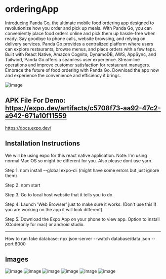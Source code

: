 # orderingApp
Introducing Panda Go, the ultimate mobile food ordering app designed to revolutionize how you order and pick up meals. With Panda Go, you can conveniently place food orders online and pick them up hassle-free when ready. Say goodbye to phone calls, website browsing, and relying on delivery services. Panda Go provides a centralized platform where users can explore restaurants, browse menus, and place orders with a few taps. Built with React Native, Amazon Cognito, DynamoDB, AWS, AppSync, and Tailwind, Panda Go offers a seamless user experience. Streamline operations and improve customer satisfaction for restaurant managers. Embrace the future of food ordering with Panda Go. Download the app now and experience the convenience and efficiency it brings.

![image](https://user-images.githubusercontent.com/61338213/243875394-8ba36260-a0d0-4950-a577-6b6a34e38178.png)



APK File For Demo: https://expo.dev/artifacts/c5708f73-aa92-47c2-a942-671a10f11559 
---

https://docs.expo.dev/

Installation Instructions
---
We will be using expo for this react native application.
Note: I'm using normal Mac OS so might be different for you.
Also please dont use yarn.

Step 1.
npm install --global expo-cli
(might have some errors but just ignore them)

Step 2.
npm start

Step 3.
Go to local host website that it tells you to do.

Step 4.
Launch 'Web Browser' just to make sure it works.
(Don't use this if you are working on the app it will look different)

Step 5.
Download the Expo App on your phone to view app.
Option to install XCode(only for mac) or android studio.

---
How to run fake database:
npx json-server --watch database/data.json --port 8000


Images
---
![image](https://user-images.githubusercontent.com/61338213/161626137-d11e7904-d54f-4547-ae0d-24a273bdd8a1.png)
![image](https://user-images.githubusercontent.com/61338213/161626150-208ff527-68a2-4721-ae19-3570ab422b56.png)
![image](https://user-images.githubusercontent.com/61338213/161626166-e92274fc-01ad-4cb7-bf86-9f74b8eb1730.png)
![image](https://user-images.githubusercontent.com/61338213/161626180-a1f71608-cb1e-4016-b1d1-b947112802f7.png)
![image](https://user-images.githubusercontent.com/61338213/161626190-f4846ef7-3d37-44ee-8c68-d9a64239750a.png)
![image](https://user-images.githubusercontent.com/61338213/161626197-51670fc2-ec86-4e86-9a9a-f67ae9601b6f.png)


